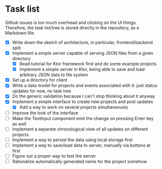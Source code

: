 # Task list

Github issues is too much overhead and clicking on the UI things. Therefore, the task list/tree is stored directly in the repository, as a Markdown file.

* [x] Write down the sketch of architecture, in particular, frontend/backend split
* [x] Implement a simple server capable of serving JSON files from a given directory
  * [x] Read tutorial for Ktor framework first and do some example projects
  * [x] Implement a simple server in Ktor, being able to save and load arbitrary JSON data to file system
* [x] Set up a directory for client
* [x] Write a data model for projects and events associated with it: just status updates for now, no task tree
* [x] Do the generic validation because I can't stop thinking about it anyway
* [x] Implement a simple interface to create new projects and post updates
  * [x] Add a way to work on several projects simultaneously
* [ ] Improve the look of the interface
* [ ] Make the TextInput component emit the change on pressing Enter key as well
* [ ] Implement a separate chronological view of all updates on different projects
* [ ] Implement a way to persist the data using local storage first
* [ ] Implement a way to save/load data to server, manually via buttons at first
* [ ] Figure out a proper way to test the server
* [ ] Rationalize automatically generated name for the project somehow
